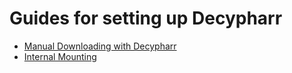 # Guides for setting up Decypharr

- [Manual Downloading with Decypharr](downloading.md)
- [Internal Mounting](internal-mounting.md)